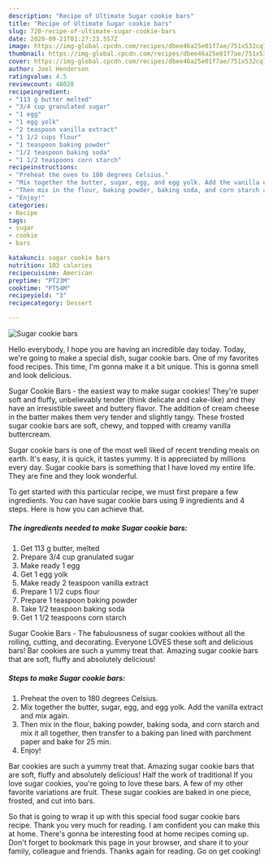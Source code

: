 ```yaml
---
description: "Recipe of Ultimate Sugar cookie bars"
title: "Recipe of Ultimate Sugar cookie bars"
slug: 720-recipe-of-ultimate-sugar-cookie-bars
date: 2020-09-21T01:27:23.557Z
image: https://img-global.cpcdn.com/recipes/dbee46a25e01f7ae/751x532cq70/sugar-cookie-bars-recipe-main-photo.jpg
thumbnail: https://img-global.cpcdn.com/recipes/dbee46a25e01f7ae/751x532cq70/sugar-cookie-bars-recipe-main-photo.jpg
cover: https://img-global.cpcdn.com/recipes/dbee46a25e01f7ae/751x532cq70/sugar-cookie-bars-recipe-main-photo.jpg
author: Joel Henderson
ratingvalue: 4.5
reviewcount: 48028
recipeingredient:
- "113 g butter melted"
- "3/4 cup granulated sugar"
- "1 egg"
- "1 egg yolk"
- "2 teaspoon vanilla extract"
- "1 1/2 cups flour"
- "1 teaspoon baking powder"
- "1/2 teaspoon baking soda"
- "1 1/2 teaspoons corn starch"
recipeinstructions:
- "Preheat the oven to 180 degrees Celsius."
- "Mix together the butter, sugar, egg, and egg yolk. Add the vanilla extract and mix again."
- "Then mix in the flour, baking powder, baking soda, and corn starch and mix it all together, then transfer to a baking pan lined with parchment paper and bake for 25 min."
- "Enjoy!"
categories:
- Recipe
tags:
- sugar
- cookie
- bars

katakunci: sugar cookie bars 
nutrition: 103 calories
recipecuisine: American
preptime: "PT23M"
cooktime: "PT54M"
recipeyield: "3"
recipecategory: Dessert

---
```



![Sugar cookie bars](https://img-global.cpcdn.com/recipes/dbee46a25e01f7ae/751x532cq70/sugar-cookie-bars-recipe-main-photo.jpg)

Hello everybody, I hope you are having an incredible day today. Today, we're going to make a special dish, sugar cookie bars. One of my favorites food recipes. This time, I'm gonna make it a bit unique. This is gonna smell and look delicious.

Sugar Cookie Bars - the easiest way to make sugar cookies! They&#39;re super soft and fluffy, unbelievably tender (think delicate and cake-like) and they have an irresistible sweet and buttery flavor. The addition of cream cheese in the batter makes them very tender and slightly tangy. These frosted sugar cookie bars are soft, chewy, and topped with creamy vanilla buttercream.

Sugar cookie bars is one of the most well liked of recent trending meals on earth. It's easy, it is quick, it tastes yummy. It is appreciated by millions every day. Sugar cookie bars is something that I have loved my entire life. They are fine and they look wonderful.


To get started with this particular recipe, we must first prepare a few ingredients. You can have sugar cookie bars using 9 ingredients and 4 steps. Here is how you can achieve that.

<!--inarticleads1-->

##### The ingredients needed to make Sugar cookie bars:

1. Get 113 g butter, melted
1. Prepare 3/4 cup granulated sugar
1. Make ready 1 egg
1. Get 1 egg yolk
1. Make ready 2 teaspoon vanilla extract
1. Prepare 1 1/2 cups flour
1. Prepare 1 teaspoon baking powder
1. Take 1/2 teaspoon baking soda
1. Get 1 1/2 teaspoons corn starch


Sugar Cookie Bars - The fabulousness of sugar cookies without all the rolling, cutting, and decorating. Everyone LOVES these soft and delicious bars! Bar cookies are such a yummy treat that. Amazing sugar cookie bars that are soft, fluffy and absolutely delicious! 

<!--inarticleads2-->

##### Steps to make Sugar cookie bars:

1. Preheat the oven to 180 degrees Celsius.
1. Mix together the butter, sugar, egg, and egg yolk. Add the vanilla extract and mix again.
1. Then mix in the flour, baking powder, baking soda, and corn starch and mix it all together, then transfer to a baking pan lined with parchment paper and bake for 25 min.
1. Enjoy!


Bar cookies are such a yummy treat that. Amazing sugar cookie bars that are soft, fluffy and absolutely delicious! Half the work of traditional If you love sugar cookies, you&#39;re going to love these bars. A few of my other favorite variations are fruit. These sugar cookies are baked in one piece, frosted, and cut into bars. 

So that is going to wrap it up with this special food sugar cookie bars recipe. Thank you very much for reading. I am confident you can make this at home. There's gonna be interesting food at home recipes coming up. Don't forget to bookmark this page in your browser, and share it to your family, colleague and friends. Thanks again for reading. Go on get cooking!
